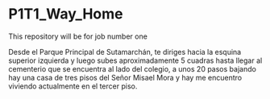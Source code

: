 # P1T1_Way_Home
This repository will be for job number one

Desde el Parque Principal de Sutamarchán, te diriges hacia la esquina superior izquierda y luego subes aproximadamente 5 cuadras hasta llegar al cementerio que se encuentra al lado del colegio, a unos 20 pasos bajando hay una casa de tres pisos del Señor Misael Mora y hay me encuentro viviendo actualmente en el tercer piso.
